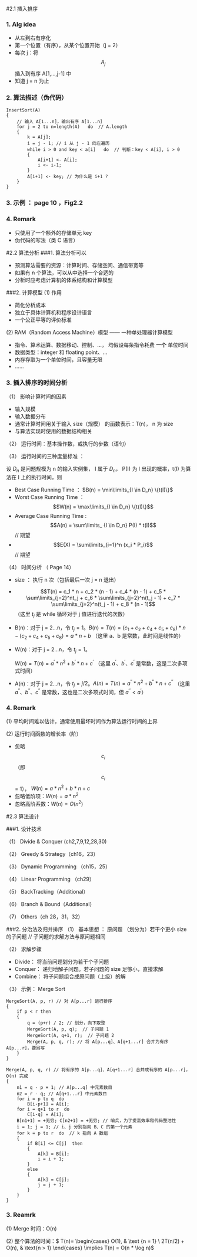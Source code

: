 
#2.1 插入排序
### 1. Alg idea
* 从左到右有序化
* 第一个位置（有序），从某个位置开始（j = 2）
* 每次 j：将 $$A_j$$ 插入到有序 A[1,...,j-1] 中
* 知道 j = n 为止

### 2. 算法描述（伪代码）
```
InsertSort(A)
{
	// 输入 A[1...n]，输出有序 A[1...n]
	for j = 2 to n=length(A)   do  // A.length
	{
		k = A[j];
		i = j - 1; // i 从 j - 1 向左遍历
		while i > 0 and key < a[i]   do  // 判断：key < A[i], i > 0
		{
			A[i+1] <- A[i];
			i <- i-1;
		}
		A[i+1] <- key; // 为什么是 i+1 ?
	}
}
```

### 3. 示例 ： page 10 ，Fig2.2
### 4. Remark 
* 只使用了一个额外的存储单元 key
* 伪代码的写法（类 C 语言）



#2.2 算法分析
###1. 算法分析可以
* 预测算法需要的资源：计算时间、存储空间、通信带宽等
* 如果有 n 个算法，可以从中选择一个合适的
* 分析时应考虑计算机的体系结构和计算模型 

###2. 计算模型
 (1) 作用

  * 简化分析成本
  * 独立于具体计算机和程序设计语言
  * 一个公正平等的评价标准

(2) RAM（Random Access Machine）模型 —— 一种单处理器计算模型 

 * 指令、算术运算、数据移动、控制、...， 均假设每条指令耗费 **一个** 单位时间
 * 数据类型：integer 和 floating point、...
 * 内存存取为一个单位时间，且容量无限
 * ......

### 3. 插入排序的时间分析 
（1） 影响计算时间的因素

* 输入规模
* 输入数据分布
* 通常计算时间用关于输入 size（规模） 的函数表示：T(n)， n 为 size
* 与算法实现时使用的数据结构相关

（2） 运行时间：基本操作数，或执行的步数（语句）

（3） 运行时间的三种度量标准 ：

  设 $D_n$ 是问题规模为 n 的输入实例集， I 属于 $D_n$， P(I) 为 I 出现的概率，t(I) 为算法在 I 上的执行时间，则 

* Best Case Running Time ： $B(n) = \min\limits_{I \in D_n} \{t(I)\}$
* Worst Case Running Time ： $$W(n) = \max\limits_{I \in D_n} \{t(I)\}$$
* Average Case Running Time : $$A(n) = \sum\limits_ {I \in D_n} P(I) * t(I)$$     // 期望
* $$E(X) = \sum\limits_{i=1}^n (x_i * P_i)$$    // 期望

（4） 时间分析 （ Page 14）

* size ： 执行 n 次（包括最后一次 j = n 退出）

* $$T(n) = c_1 * n + c_2 * (n - 1) + c_4 * (n - 1) + c_5 * \sum\limits_{j=2}^nt_j + c_6 * \sum\limits_{j=2}^n(t_j - 1) + c_7 * \sum\limits_{j=2}^n(t_j - 1) + c_8 * (n - 1)$$ （这里 $t_j$ 是 while 循环对于 j 值进行迭代的次数）

* B(n)：对于 j = 2...n，令 $t_j = 1$。$B(n) = T(n) = (c_1 + c_2 + c_4 + c_5 + c_8) * n - (c_2 + c_4 + c_5 + c_8) = a * n + b$ （这里 a、b 是常数，此时间是线性的）

* W(n)：对于 j = 2...n，令 $t_j = 1$。

  $W(n) = T(n) = a^{\prime} * n ^ 2 + b^{\prime} * n + c^{\prime}$ （这里 $a^{\prime}、b^{\prime}、c^{\prime}$  是常数，这是二次多项式时间）

* A(n)：对于 j = 2...n，令 $t_j = j/2$。$A(n) = T(n) = a^{\prime\prime} * n ^ 2 + b^{\prime\prime} * n + c^{\prime\prime}$ （这里 $a^{\prime\prime}、b^{\prime\prime}、c^{\prime\prime}$  是常数，这也是二次多项式时间，但 $a^{\prime\prime} < a^{\prime}$）

### 4. Remark
(1) 平均时间难以估计，通常使用最坏时间作为算法运行时间的上界

(2) 运行时间函数的增长率（阶）

* 忽略 $$c_i$$ （即 $$c_i$$  = 1）， $W(n) = a*n^2 + b * n + c$
* 忽略低阶项：$W(n) = a*n^2$
* 忽略高阶系数：$W(n) = O(n^2)$

#2.3 算法设计

###1. 设计技术

（1） Divide & Conquer (ch2,7,9,12,28,30)

（2） Greedy & Strategy（ch16，23） 

（3） Dynamic Programming （ch15，25）

（4） Linear Programming （ch29）

（5） BackTracking（Additional）

（6） Branch & Bound（Additional）

（7） Others（ch 28，31，32）

###2. 分治法及归并排序
（1） 基本思想 ： 原问题 （划分为）若干个更小 size 的子问题 // 子问题的求解方法与原问题相同

（2） 求解步骤

* Divide： 将当前问题划分为若干个子问题
* Conquer： 递归地解子问题。若子问题的 size 足够小，直接求解  
* Combine： 将子问题组合成原问题（上级）的解

（3） 示例： Merge Sort

```w&#39;d
MergeSort(A, p, r) // 对 A[p...r] 进行排序
{
	if p < r then 
	{
		q = (p+r) / 2; // 划分，向下取整
		MergeSort(A, p, q);  // 子问题 1
		MergeSort(A, q+1, r);  // 子问题 2
		Merge(A, p, q, r); // 将 A[p...q]、A[q+1...r] 合并为有序 A[p...r]，要另写
	}
}

Merge(A, p, q, r) // 将有序的 A[p...q]、A[q+1...r] 合并成有序的 A[p...r]，O(n) 完成
{
    n1 = q - p + 1; // A[p...q] 中元素数目
    n2 = r - q; // A[q+1...r] 中元素数目
    for i = p to q  do 
    	B[i-p+1] = A[i];
    for i = q+1 to r  do 
    	C[i-q] = A[i];
    B[n1+1] = +无穷; C[n2+1] = +无穷; // 哨兵，为了提高效率和代码整洁性
    i = 1; j = 1; // i、j 分别指向 B、C 的第一个元素
    for k = p to r  do  // k 指向 A 数组
    {
        if B[i] <= C[j]  then
        {
            A[k] = B[i];
            i = i + 1;
        }
        else
        {
            A[k] = C[j];
            j = j + 1;
        }
    }
}
```



### 3. Reamrk

(1) Merge 时间：O(n)

(2) 整个算法的时间：$ T(n)= \begin{cases} O(1), & \text {n = 1} \\ 2T(n/2) + O(n), & \text{n > 1} \end{cases}  \implies T(n) = O(n * \log n)$

 